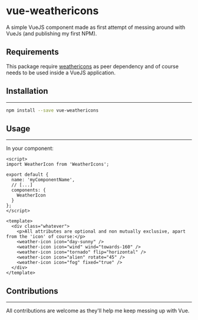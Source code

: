 vue-weathericons
=============

A simple VueJS component made as first attempt of messing around with VueJs (and publishing my first NPM).

## Requirements

This package require [weathericons](https://www.npmjs.com/package/weathericons) as peer dependency and of course needs to be used inside a VueJS application.

## Installation
---------------

``` sh
npm install --save vue-weathericons
```

## Usage
---------------

In your component:

```vue
<script>
import WeatherIcon from 'WeatherIcons';

export default {
  name: 'myComponentName',
  // [...]
  components: {
    WeatherIcon
  }
};
</script>

<template>
  <div class="whatever">
    <p>All attributes are optional and non mutually exclusive, apart from the 'icon' of course:</p>
    <weather-icon icon="day-sunny" />
    <weather-icon icon="wind" wind="towards-160" />
    <weather-icon icon="tornado" flip="horizontal" />
    <weather-icon icon="alien" rotate="45" />
    <weather-icon icon="fog" fixed="true" />
  </div>
</template>
```

## Contributions
---------------
All contributions are welcome as they'll help me keep messing up with Vue.
